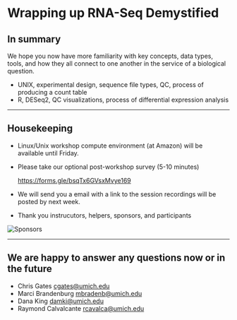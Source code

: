 # Wrapping up RNA-Seq Demystified

## In summary

We hope you now have more familiarity with key concepts, data types, tools, and how they all 
connect to one another in the service of a biological question.
  
- UNIX, experimental design, sequence file types, QC, process of producing a count table
- R, DESeq2, QC visualizations, process of differential expression analysis

---

## Housekeeping

- Linux/Unix workshop compute environment (at Amazon) will be available until Friday.
- Please take our optional post-workshop survey (5-10 minutes)
  
  https://forms.gle/bsqTx6GVsxMvye169

- We will send you a email with a link to the session recordings will be posted by next week.

- Thank you instrucutors, helpers, sponsors, and participants

![Sponsors](images/Module1_sponsor_logos.png)

---

## We are happy to answer any questions now or in the future
- Chris Gates cgates@umich.edu
- Marci Brandenburg mbradenb@umich.edu
- Dana King damki@umich.edu
- Raymond Calvalcante rcavalca@umich.edu

